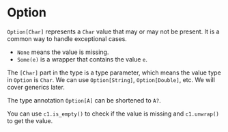 # Option

`Option[Char]` represents a `Char` value that may or may not be present. It is a common way to handle exceptional cases. 

- `None` means the value is missing.
- `Some(e)` is a wrapper that contains the value `e`.

The `[Char]` part in the type is a type parameter, which means the value type in `Option` is `Char`. We can use `Option[String]`, `Option[Double]`, etc. We will cover generics later.

The type annotation `Option[A]` can be shortened to `A?`.

You can use `c1.is_empty()` to check if the value is missing and `c1.unwrap()` to get the value.

